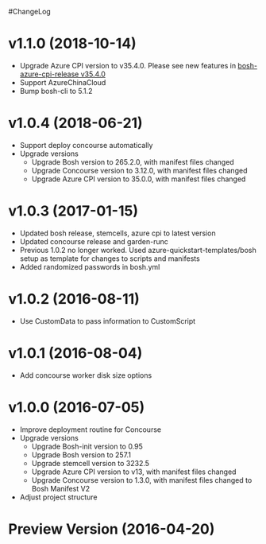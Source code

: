#ChangeLog

# v1.1.0 (2018-10-14)
- Upgrade Azure CPI version to v35.4.0. Please see new features in [bosh-azure-cpi-release v35.4.0](https://github.com/cloudfoundry-incubator/bosh-azure-cpi-release/releases/tag/v35.4.0)
- Support AzureChinaCloud
- Bump bosh-cli to 5.1.2

# v1.0.4 (2018-06-21)
- Support deploy concourse automatically
- Upgrade versions
    - Upgrade Bosh version to 265.2.0, with manifest files changed
    - Upgrade Concourse version to 3.12.0, with manifest files changed
    - Upgrade Azure CPI version to 35.0.0, with manifest files changed

# v1.0.3 (2017-01-15)
- Updated bosh release, stemcells, azure cpi to latest version
- Updated concourse release and garden-runc
- Previous 1.0.2 no longer worked. Used azure-quickstart-templates/bosh setup as template for changes to scripts and manifests
- Added randomized passwords in bosh.yml

# v1.0.2 (2016-08-11)
- Use CustomData to pass information to CustomScript

# v1.0.1 (2016-08-04)
- Add concourse worker disk size options

# v1.0.0 (2016-07-05)
- Improve deployment routine for Concourse 
- Upgrade versions
    - Upgrade Bosh-init version to 0.95
    - Upgrade Bosh version to 257.1
    - Upgrade stemcell version to 3232.5
	- Upgrade Azure CPI version to v13, with manifest files changed
	- Upgrade Concourse version to 1.3.0, with manifest files changed to Bosh Manifest V2
- Adjust project structure

# Preview Version (2016-04-20)
